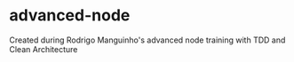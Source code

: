 # advanced-node
Created during Rodrigo Manguinho's advanced node training with TDD and Clean Architecture

